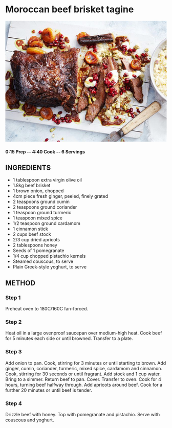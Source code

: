 # Moroccan beef brisket tagine
![](https://raw.githubusercontent.com/fuzzwah/recipes/images/pics/Moroccan_beef_brisket_tagine.jpg)
#### 0:15 Prep -- 4:40 Cook -- 6 Servings
## INGREDIENTS
* 1 tablespoon extra virgin olive oil
* 1.8kg beef brisket
* 1 brown onion, chopped
* 4cm piece fresh ginger, peeled, finely grated
* 2 teaspoons ground cumin
* 2 teaspoons ground coriander
* 1 teaspoon ground turmeric
* 1 teaspoon mixed spice
* 1/2 teaspoon ground cardamom
* 1 cinnamon stick
* 2 cups beef stock
* 2/3 cup dried apricots
* 2 tablespoons honey
* Seeds of 1 pomegranate
* 1/4 cup chopped pistachio kernels
* Steamed couscous, to serve
* Plain Greek-style yoghurt, to serve
## METHOD
### Step 1
Preheat oven to 180C/160C fan-forced.
### Step 2
Heat oil in a large ovenproof saucepan over medium-high heat. Cook beef for 5 minutes each side or until browned. Transfer to a plate.
### Step 3
Add onion to pan. Cook, stirring for 3 minutes or until starting to brown. Add ginger, cumin, coriander, turmeric, mixed spice, cardamom and cinnamon. Cook, stirring for 30 seconds or until fragrant. Add stock and 1 cup water. Bring to a simmer. Return beef to pan. Cover. Transfer to oven. Cook for 4 hours, turning beef halfway through. Add apricots around beef. Cook for a further 20 minutes or until beef is tender.
### Step 4
Drizzle beef with honey. Top with pomegranate and pistachio. Serve with couscous and yoghurt.
